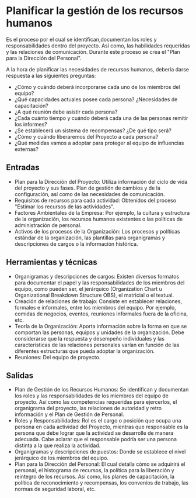 # Planificar la gestión de los recursos humanos

Es el proceso por el cual se identifican,documentan los roles y responsabilidades dentro del proyecto. Así como, las habilidades requeridas y las relaciones de comunicación. Durante este proceso se crea el "Plan para la Dirección del Personal".

A la hora de planificar las necesidades de recursos humanos, debería darse respuesta a las siguientes preguntas:

* ¿Cómo y cuándo deberá incorporarse cada uno de los miembros del equipo?
* ¿Qué capacidades actuales posee cada persona? ¿Necesidades de capacitación?
* ¿A qué reunión debe asistir cada persona?
* ¿Cada cuánto tiempo y cuándo deberá cada una de las personas remitir los informes?
* ¿Se establecerá un sistema de recompensas? ¿De qué tipo será?
* ¿Cómo y cuándo liberaremos del Proyecto a cada persona?
* ¿Qué medidas vamos a adoptar para proteger al equipo de influencias externas?

## Entradas

* Plan para la Dirección del Proyecto: Utiliza información del ciclo de vida del proyecto y sus fases. Plan de gestión de cambios y de la configuración, así como de las necesidades de comunicación.
* Requisitos de recursos para cada actividad: Obtenidos del proceso "Estimar los recursos de las actividades".
* Factores Ambientales de la Empresa: Por ejemplo, la cultura y estructura de la organización, los recursos humanos existentes o las políticas de administración de personal.
* Activos de los procesos de la Organización: Los procesos y políticas estándar de la organización, las plantillas para organigramas y descripciones de cargos o la información histórica.

## Herramientas y técnicas

* Organigramas y descripciones de cargos: Existen diversos formatos para documentar el papel y las responsabilidades de los miembros del equipo, como pueden ser,  el jerárquico (Organization Chart u Organizational Breakdown Structure OBS), el matricial o el textual.
* Creación de relaciones de trabajo: Consiste en establecer relaciones, formales e informales, entre los miembros del equipo. Por ejemplo, comidas de negocios, eventos, reuniones informales fuera de la oficina, etc.
* Teoría de la Organización: Aporta información sobre la forma en que se comportan las personas, equipos y unidades de la organización. Debe considerarse que la respuesta y desempeño individuales y las características de las relaciones personales varían en función de las diferentes estructuras que pueda adoptar la organización.
* Reuniones: Del equipo de proyecto.

## Salidas

* Plan de Gestión de los Recursos Humanos: Se identifican y documentan los roles y las responsabilidades de los miembros del equipo de proyecto. Así como las competencias requeridas para ejercerlos, el organigrama del proyecto, las relaciones de autoridad y retro información y el Plan de Gestión de Personal.
* Roles y Responsabilidades: Rol es el cargo o posición que ocupa una persona en cada actividad del Proyecto, mientras que responsable es la persona que debe lograr que la actividad se desarrolle de manera adecuada. Cabe aclarar que el responsable podría ser una persona distinta a la que realiza la actividad.
* Organigramas y descripciones de puestos:  Donde se establece el nivel jerárquico de los miembros del equipo.
* Plan para la Dirección del Personal:  El cual detalla cómo se adquirirá el personal, el histograma de recursos, la política para la liberación y reintegro de los recursos. Así como, los planes de capacitación, la política de reconocimiento y recompensas, los convenios de trabajo, las normas de seguridad laboral, etc.
